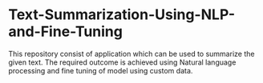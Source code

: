 # Text-Summarization-Using-NLP-and-Fine-Tuning
This repository consist of application which can be used to summarize the given text. The required outcome is achieved using Natural language processing and fine tuning of model using custom data.
